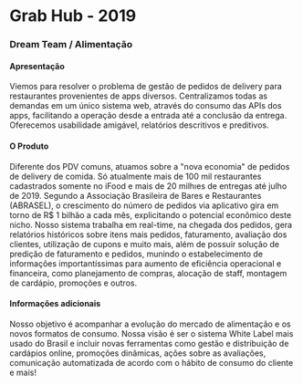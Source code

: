 #  Grab Hub - 2019
### Dream Team / Alimentação

#### Apresentação

Viemos para resolver o problema de gestão de pedidos de delivery para restaurantes provenientes de apps diversos. Centralizamos todas as demandas em um único sistema web, através do consumo das APIs 
dos apps, facilitando a operação desde a entrada até a conclusão da entrega. Oferecemos usabilidade amigável, relatórios descritivos e preditivos.


#### O Produto

Diferente dos PDV comuns, atuamos sobre a "nova economia" de pedidos de delivery de comida. Só atualmente mais de 100 mil restaurantes cadastrados somente no iFood e mais de 20 milhıes de 
entregas até julho de 2019. Segundo a Associação Brasileira de Bares e Restaurantes (ABRASEL), o crescimento do número de pedidos via aplicativo gira em torno de R$ 1 bilhão a cada mês, explicitando 
o potencial econômico deste nicho.
Nosso sistema trabalha em real-time, na chegada dos pedidos, gera relatórios históricos sobre itens mais pedidos, faturamento, avaliação dos clientes, utilização de cupons e muito mais, além de
possuir solução de predição de faturamento e pedidos, munindo o estabelecimento de informações importantíssimas para aumento de eficiência operacional e financeira, como planejamento de compras, 
alocação de staff, montagem de cardápio, promoções e outros.


#### Informações adicionais 

Nosso objetivo é acompanhar a evolução do mercado de alimentação e os novos formatos de consumo. Nossa visão é ser o sistema White Label mais usado do Brasil e incluir novas ferramentas como 
gestão e distribuição de cardápios online, promoções dinâmicas, ações sobre as avaliações, comunicação automatizada de acordo com o hábito de consumo do cliente e mais!
